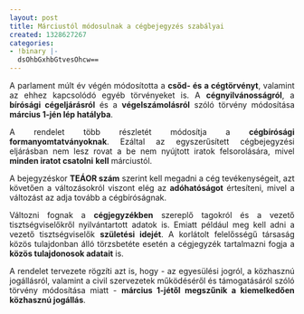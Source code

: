 ```yaml
---
layout: post
title: Márciustól módosulnak a cégbejegyzés szabályai
created: 1328627267
categories:
- !binary |-
  dsOhbGxhbGtvesOhcw==
---
```

<p style="text-align: justify;">A parlament múlt év végén módosította a <strong>csőd- és a cégtörvényt</strong>, valamint az ehhez kapcsolódó egyéb törvényeket is. A <strong>cégnyilvánosságról</strong>, a <strong>bírósági cégeljárásról</strong> és a <strong>végelszámolásról</strong> szóló törvény módosítása <strong>március 1-jén lép hatályba</strong>.</p><p style="text-align: justify;">A rendelet több részletét módosítja a <strong>cégbírósági formanyomtatványoknak</strong>. Ezáltal az egyszerűsített cégbejegyzési eljárásban nem lesz rovat a be nem nyújtott iratok felsorolására, mivel <strong>minden iratot csatolni</strong> <strong>kell</strong> márciustól.</p><p style="text-align: justify;">A bejegyzéskor <strong>TEÁOR szám</strong> szerint kell megadni a cég tevékenységeit, azt követően a változásokról viszont elég az <strong>adóhatóságot</strong> értesíteni, mivel a változást az adja tovább a cégbíróságnak.</p><p style="text-align: justify;">Változni fognak a <strong>cégjegyzékben</strong> szereplő tagokról és a vezető tisztségviselőkről nyilvántartott adatok is. Emiatt például meg kell adni a vezető tisztségviselők <strong>születési idejét</strong>. A korlátolt felelősségű társaság közös tulajdonban álló törzsbetéte esetén a cégjegyzék tartalmazni fogja a <strong>közös tulajdonosok adatait</strong> is.</p><p style="text-align: justify;">A rendelet tervezete rögzíti azt is, hogy - az egyesülési jogról, a közhasznú jogállásról, valamint a civil szervezetek működéséről és támogatásáról szóló törvény módosítása miatt - <strong>március 1-jétől megszűnik a kiemelkedően közhasznú jogállás</strong>.</p>
